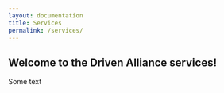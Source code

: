 ```yaml
---
layout: documentation
title: Services
permalink: /services/
---
```


## Welcome to the Driven Alliance services!

Some text
